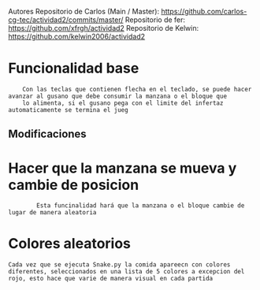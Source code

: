Autores
Repositorio de Carlos (Main / Master): https://github.com/carlos-cg-tec/actividad2/commits/master/
Repositorio de fer: https://github.com/xfrgh/actividad2
Repositorio de Kelwin: https://github.com/kelwin2006/actividad2


# Funcionalidad base
        Con las teclas que contienen flecha en el teclado, se puede hacer avanzar al gusano que debe consumir la manzana o el bloque que
        lo alimenta, si el gusano pega con el limite del infertaz automaticamente se termina el jueg

##  Modificaciones

# Hacer que la manzana se mueva y cambie de posicion
            Esta funcinalidad hará que la manzana o el bloque cambie de lugar de manera aleatoria

# Colores aleatorios
	Cada vez que se ejecuta Snake.py la comida apareecn con colores diferentes, seleccionados en una lista de 5 colores a excepcion del rojo, esto hace que varie de manera visual en cada partida
